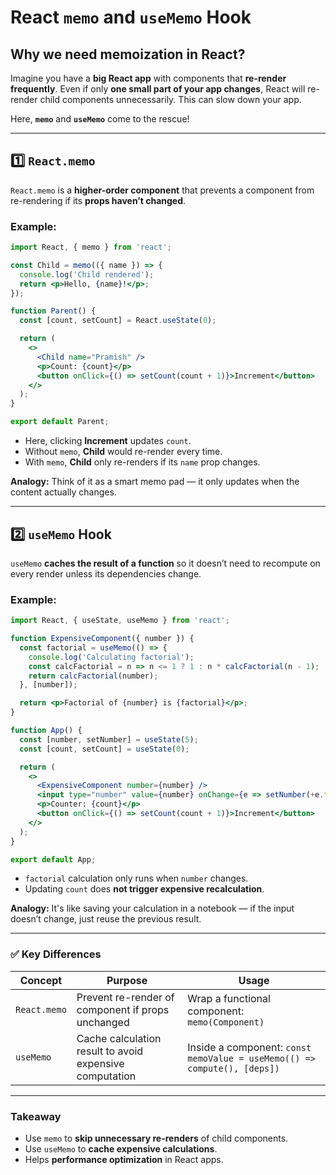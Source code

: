 # React `memo` and `useMemo` Hook

## Why we need memoization in React?

Imagine you have a **big React app** with components that **re-render frequently**. Even if only **one small part of your app changes**, React will re-render child components unnecessarily. This can slow down your app.

Here, **`memo`** and **`useMemo`** come to the rescue!

---

## 1️⃣ `React.memo`

`React.memo` is a **higher-order component** that prevents a component from re-rendering if its **props haven’t changed**.

### Example:

```jsx
import React, { memo } from 'react';

const Child = memo(({ name }) => {
  console.log('Child rendered');
  return <p>Hello, {name}!</p>;
});

function Parent() {
  const [count, setCount] = React.useState(0);

  return (
    <>
      <Child name="Pramish" />
      <p>Count: {count}</p>
      <button onClick={() => setCount(count + 1)}>Increment</button>
    </>
  );
}

export default Parent;
```

* Here, clicking **Increment** updates `count`.
* Without `memo`, **Child** would re-render every time.
* With `memo`, **Child** only re-renders if its `name` prop changes.

**Analogy:** Think of it as a smart memo pad — it only updates when the content actually changes.

---

## 2️⃣ `useMemo` Hook

`useMemo` **caches the result of a function** so it doesn’t need to recompute on every render unless its dependencies change.

### Example:

```jsx
import React, { useState, useMemo } from 'react';

function ExpensiveComponent({ number }) {
  const factorial = useMemo(() => {
    console.log('Calculating factorial');
    const calcFactorial = n => n <= 1 ? 1 : n * calcFactorial(n - 1);
    return calcFactorial(number);
  }, [number]);

  return <p>Factorial of {number} is {factorial}</p>;
}

function App() {
  const [number, setNumber] = useState(5);
  const [count, setCount] = useState(0);

  return (
    <>
      <ExpensiveComponent number={number} />
      <input type="number" value={number} onChange={e => setNumber(+e.target.value)} />
      <p>Counter: {count}</p>
      <button onClick={() => setCount(count + 1)}>Increment</button>
    </>
  );
}

export default App;
```

* `factorial` calculation only runs when `number` changes.
* Updating `count` does **not trigger expensive recalculation**.

**Analogy:** It's like saving your calculation in a notebook — if the input doesn’t change, just reuse the previous result.

---

### ✅ Key Differences

| Concept      | Purpose                                                 | Usage                                                                    |
| ------------ | ------------------------------------------------------- | ------------------------------------------------------------------------ |
| `React.memo` | Prevent re-render of component if props unchanged       | Wrap a functional component: `memo(Component)`                           |
| `useMemo`    | Cache calculation result to avoid expensive computation | Inside a component: `const memoValue = useMemo(() => compute(), [deps])` |

---

### Takeaway

* Use `memo` to **skip unnecessary re-renders** of child components.
* Use `useMemo` to **cache expensive calculations**.
* Helps **performance optimization** in React apps.
